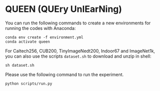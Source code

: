 # QUEEN (QUEry UnlEarNing)

You can run the following commands to create a new environments for running the codes with Anaconda:
```shell
conda env create -f environment.yml
conda activate queen
```

For Caltech256, CUB200, TinyImageNedt200, Indoor67 and ImageNet1k, you can also use the scripts ```dataset.sh``` to download and unzip in shell:
```shell
sh dataset.sh
```

Please use the following command to run the experiment.
```shell
python scripts/run.py
```
